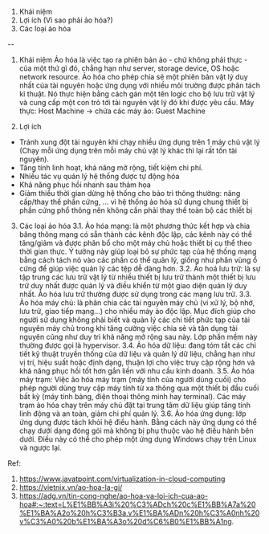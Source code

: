 1. Khái niệm
2. Lợi ích (Vì sao phải ảo hóa?)
3. Các loại ảo hóa

--

1. Khái niệm
Ảo hóa là việc tạo ra phiên bản ảo - chứ không phải thực - của một thứ gì đó, chẳng hạn như server, storage device, OS hoặc network resource. 
Ảo hóa cho phép chia sẻ một phiên bản vật lý duy nhất của tài nguyên hoặc ứng dụng với nhiều môi trường được phân tách kĩ thuật. Nó thực hiện bằng cách gán một tên logic cho bộ lưu trữ vật lý và cung cấp một con trỏ tới tài nguyên vật lý đó khi được yêu cầu. 
Máy thực: Host Machine -> chứa các máy ảo: Guest Machine



2. Lợi ích
- Tránh xung đột tài nguyên khi chạy nhiều ứng dụng trên 1 máy chủ vật lý (Chạy mỗi ứng dụng trên mỗi máy chủ vật lý khác thì lại rất tốn tài nguyên).
- Tăng tính linh hoạt, khả năng mở rộng, tiết kiệm chi phí.
- Nhiều tác vụ quản lý hệ thống được tự động hóa
- Khả năng phục hồi nhanh sau thảm họa
- Giảm thiểu thời gian dừng hệ thống cho bảo trì thông thường: nâng cấp/thay thế phần cứng, ... vì hệ thống ảo hóa sử dụng chung thiết bị phần cứng phổ thông nên không cần phải thay thế toàn bộ các thiết bị


3. Các loại ảo hóa
3.1. Ảo hóa mạng: là một phương thức kết hợp và chia băng thông mạng có sẵn thành các kênh độc lập, các kênh này có thể tăng/giảm và được phân bổ cho một máy chủ hoặc thiết bị cụ thể theo thời gian thực. Ý tưởng này giúp loại bỏ sự phức tạp của hệ thống mạng bằng cách tách nó vào các phần có thể quản lý, giống như phân vùng ổ cứng để giúp việc quản lý các tệp dễ dàng hơn.
3.2. Ảo hoá lưu trữ: là sự tập trung các lưu trữ vật lý từ nhiều thiết bị lưu trữ thành một thiết bị lưu trữ duy nhất được quản lý và điều khiển từ một giao diện quản lý duy nhất. Ảo hóa lưu trữ thường được sử dụng trong các mạng lưu trữ.
3.3. Ảo hóa máy chủ: là phân chia các tài nguyên máy chủ (vi xử lý, bộ nhớ, lưu trữ, giao tiếp mạng…) cho nhiều máy ảo độc lập. Mục đích giúp cho người sử dụng không phải biết và quản lý các chi tiết phức tạp của tài nguyên máy chủ trong khi tăng cường việc chia sẻ và tận dụng tài nguyên cũng như duy trì khả năng mở rộng sau này. Lớp phần mềm này thường được gọi là hypervisor.
3.4. Ảo hóa dữ liệu: đang tóm tắt các chi tiết kỹ thuật truyền thống của dữ liệu và quản lý dữ liệu, chẳng hạn như vị trí, hiệu suất hoặc định dạng, thuận lợi cho việc truy cập rộng hơn và khả năng phục hồi tốt hơn gắn liền với nhu cầu kinh doanh.
3.5. Ảo hóa máy trạm: Việc ảo hóa máy trạm (máy tính của người dùng cuối) cho phép người dùng truy cập máy tính từ xa thông qua một thiết bị đầu cuối bất kỳ (máy tính bảng, điện thoại thông minh hay terminal). Các máy trạm ảo hóa chạy trên máy chủ đặt tại trung tâm dữ liệu giúp tăng tính linh động và an toàn, giảm chi phí quản lý.
3.6. Ảo hóa ứng dụng: lớp ứng dụng được tách khỏi hệ điều hành. Bằng cách này ứng dụng có thể chạy dưới dạng đóng gói mà không bị phụ thuộc vào hệ điều hành bên dưới. Điều này có thể cho phép một ứng dụng Windows chạy trên Linux và ngược lại.

Ref: 
1. https://www.javatpoint.com/virtualization-in-cloud-computing
2. https://vietnix.vn/ao-hoa-la-gi/
3. https://adg.vn/tin-cong-nghe/ao-hoa-va-loi-ich-cua-ao-hoa#:~:text=L%E1%BB%A3i%20%C3%ADch%20c%E1%BB%A7a%20%E1%BA%A2o%20h%C3%B3a,v%E1%BA%ADn%20h%C3%A0nh%20v%C3%A0%20b%E1%BA%A3o%20d%C6%B0%E1%BB%A1ng.
